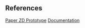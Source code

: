 ## References
[Paper ZD Prototype](https://www.youtube.com/watch?v=SDNZ--exYNM)
[Documentation](https://www.criticalfailure-studio.com/paperzd-documentation/)
